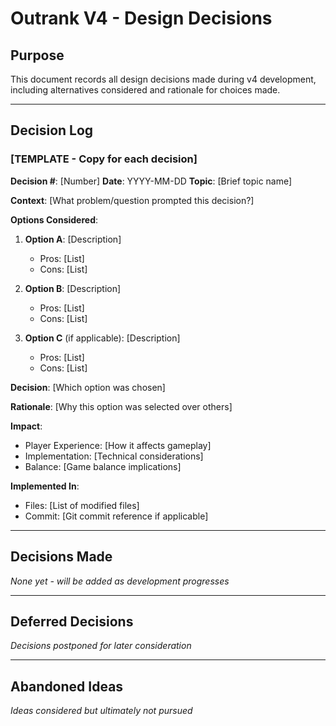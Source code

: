 # Outrank V4 - Design Decisions

## Purpose
This document records all design decisions made during v4 development, including alternatives considered and rationale for choices made.

---

## Decision Log

### [TEMPLATE - Copy for each decision]

**Decision #**: [Number]
**Date**: YYYY-MM-DD
**Topic**: [Brief topic name]

**Context**:
[What problem/question prompted this decision?]

**Options Considered**:
1. **Option A**: [Description]
   - Pros: [List]
   - Cons: [List]

2. **Option B**: [Description]
   - Pros: [List]
   - Cons: [List]

3. **Option C** (if applicable): [Description]
   - Pros: [List]
   - Cons: [List]

**Decision**:
[Which option was chosen]

**Rationale**:
[Why this option was selected over others]

**Impact**:
- Player Experience: [How it affects gameplay]
- Implementation: [Technical considerations]
- Balance: [Game balance implications]

**Implemented In**:
- Files: [List of modified files]
- Commit: [Git commit reference if applicable]

---

## Decisions Made

*None yet - will be added as development progresses*

---

## Deferred Decisions

*Decisions postponed for later consideration*

---

## Abandoned Ideas

*Ideas considered but ultimately not pursued*
